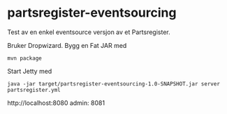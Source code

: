 partsregister-eventsourcing
===========================

Test av en enkel eventsource versjon av et Partsregister.

Bruker Dropwizard. Bygg en Fat JAR med 
```
mvn package
```
Start Jetty med 
```
java -jar target/partsregister-eventsourcing-1.0-SNAPSHOT.jar server partsregister.yml
```

http://localhost:8080
admin: 8081
